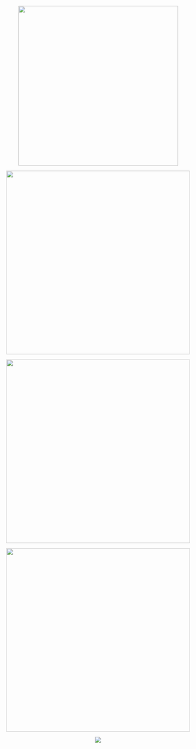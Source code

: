 <p align="center">
<img width="435" src="https://readme-typing-svg.demolab.com/?font=&weight=300&size=15&duration=7000&pause=1000&color=a7dfeb&center=true&vCenter=true&multiline=true&repeat=false&width=435&lines=インターネット最高！"
</p>

<p align="center">
<img width=500 src="https://i.postimg.cc/MKbjLT6L/IMG-9022.png"
</p>
<p align="center">
<img width=500 src="https://64.media.tumblr.com/b4164083112dffcc00782450553add3d/107a59933b256562-81/s400x600/759257a19abed4a5e5bc5dfb0f7654632ce29529.pnj"
</p>
<p align="center">
<img width=500 src="https://i.postimg.cc/MKbjLT6L/IMG-9022.png"
</p>
<p align="center">
<img src="https://readme-typing-svg.demolab.com/?font=&weight=300&size=15&duration=1&pause=1000&color=a7dfeb&center=true&vCenter=true&repeat=false&width=435&lines=matching with vash ♡ feel free to interact w me!"
</p>
